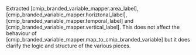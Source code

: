Extracted [cmip_branded_variable_mapper.area_label], [cmip_branded_variable_mapper.horiztonal_label], [cmip_branded_variable_mapper.temporal_label] and [cmip_branded_variable_mapper.vertical_label].
This does not affect the behaviour of [cmip_branded_variable_mapper.map_to_cmip_branded_variable] but it does clarify the logic and structure of the various pieces.
